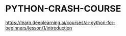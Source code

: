 # PYTHON-CRASH-COURSE
https://learn.deeplearning.ai/courses/ai-python-for-beginners/lesson/1/introduction
